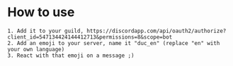# How to use
    1. Add it to your guild, https://discordapp.com/api/oauth2/authorize?client_id=547134424144412713&permissions=8&scope=bot
    2. Add an emoji to your server, name it "duc_en" (replace "en" with your own language)
    3. React with that emoji on a message ;)